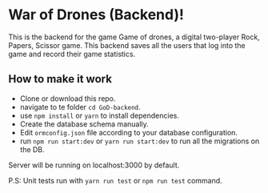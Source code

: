 # War of Drones (Backend)!

This is the backend for the game Game of drones, a digital two-player Rock, Papers, Scissor game. This backend saves all the users that log into the game and record their game statistics.

## How to make it work

- Clone or download this repo.
- navigate to te folder `cd GoD-backend`.
- use `npm install` or `yarn` to install dependencies.
- Create the database schema manually.
- Edit `ormconfig.json` file according to your database configuration.
- run `npm run start:dev` or `yarn run start:dev` to run all the migrations on the DB.

Server will be running on localhost:3000 by default.

P.S: Unit tests run with `yarn run test` or `npm run test` command.